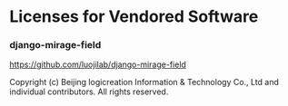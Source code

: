 # Licenses for Vendored Software

### django-mirage-field

https://github.com/luojilab/django-mirage-field

Copyright (c) Beijing logicreation Information & Technology Co., Ltd and individual contributors.
All rights reserved.
